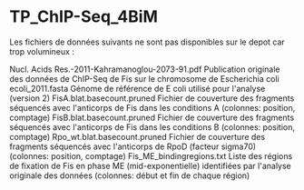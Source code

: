# TP_ChIP-Seq_4BiM

Les fichiers de données suivants ne sont pas disponibles sur le depot car trop volumineux :

Nucl. Acids Res.-2011-Kahramanoglou-2073-91.pdf 		Publication originale des données de ChIP-Seq de Fis sur le chromosome de Escherichia coli
ecoli_2011.fasta						Génome de référence de E coli utilisé pour l'analyse (version 2)
FisA.blat.basecount.pruned					Fichier de couverture des fragments séquencés avec l'anticorps de Fis dans les conditions A (colonnes: position, comptage)
FisB.blat.basecount.pruned					Fichier de couverture des fragments séquencés avec l'anticorps de Fis dans les conditions B (colonnes: position, comptage)
Rpo_wt.blat.basecount.pruned					Fichier de couverture des fragments séquencés avec l'anticorps de RpoD (facteur sigma70) (colonnes: position, comptage)
Fis_ME_bindingregions.txt					Liste des régions de fixation de Fis en phase ME (mid-exponentielle) identifiées par l'analyse originale des données (colonnes: début et fin de chaque région)

